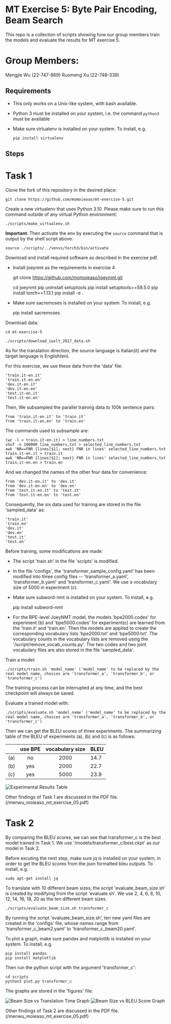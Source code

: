 # MT Exercise 5: Byte Pair Encoding, Beam Search

This repo is a collection of scripts showing how our group members train the models and evaluate the results for MT exercise 5. 

# Group Members:

Mengjie Wu (22-747-869)
Ruomeng Xu (22-748-339)

## Requirements

- This only works on a Unix-like system, with bash available.
- Python 3 must be installed on your system, i.e. the command `python3` must be available
- Make sure virtualenv is installed on your system. To install, e.g.

    `pip install virtualenv`

## Steps

# Task 1

Clone the fork of this repository in the desired place:

    git clone https://github.com/momoieaso/mt-exercise-5.git

Create a new virtualenv that uses Python 3.10. Please make sure to run this command outside of any virtual Python environment:

    ./scripts/make_virtualenv.sh

**Important**: Then activate the env by executing the `source` command that is output by the shell script above.

    source ./scripts/../venvs/torch3/bin/activate

Download and install required software as described in the exercise pdf.

- Install joeynmt as the requirements in exercise 4

    git clone https://github.com/momoieaso/joeynmt.git

    cd joeynmt
    pip uninstall setuptools
    pip install setuptools==59.5.0
    pip install torch==1.13.1
    pip install -e .

- Make sure sacremoses is installed on your system. To install, e.g.

    pip install sacremoses

Download data:

    cd mt-exercise-5

    ./scripts/download_iwslt_2017_data.sh

As for the translation direction, the source language is Italian(it) and the target language is English(en). 

For this exercise, we use these data from the 'data' file: 

    'train.it-en.it'
    'train.it-en.en'
    'dev.it-en.it'
    'dev.it-en.en'
    'test.it-en.it'
    'test.it-en.en'

Then, We subsampled the parallel training data to 100k sentence pairs: 
    
    from 'train.it-en.it' to 'train.it'
    from 'train.it-en.en' to 'train.en'

The commands used to subsample are: 

    (wc -l < train.it-en.it) > line_numbers.txt
    shuf -n 100000 line_numbers.txt > selected_line_numbers.txt
    awk 'NR==FNR {lines[$1]; next} FNR in lines' selected_line_numbers.txt train.it-en.it > train.it
    awk 'NR==FNR {lines[$1]; next} FNR in lines' selected_line_numbers.txt train.it-en.en > train.en

And we changed the names of the other four data for convenience: 

    from 'dev.it-en.it' to 'dev.it' 
    from 'dev.it-en.en' to 'dev.en' 
    from 'test.it-en.it' to 'test.it' 
    from 'test.it-en.en' to 'test.en' 

Consequently, the six data used for training are stored in the file 'sampled_data' as: 

    'train.it'
    'train.en'
    'dev.it'
    'dev.en'
    'test.it'
    'test.en'

Before training, some modifications are made:

- The script 'train.sh' in the file 'scripts' is modified. 

- In the file 'configs', the 'transformer_sample_config.yaml' has been modified into three config files -- 'transformer_a.yaml', 'transformer_b.yaml' and 'transformer_c.yaml'. We use a vocabulary size of 5000 in experiment (c). 

- Make sure subword-nmt is installed on your system. To install, e.g.

    pip install subword-nmt

- For the BPE-level JoeyNMT model, the models 'bpe2000.codes' for experiment (b) and 'bpe5000.codes' for experiment(c) are learned from the 'train.it' and 'train.en'. Then the models are applied to create the corresponding vocabulary lists 'bpe2000.txt' and 'bpe5000.txt'. The vocabulary counts in the vocabulary lists are removed using the '/script/remove_vocab_counts.py'. The two codes and two joint vocabulary files are also stored in the file 'sampled_data'. 

Train a model:

    ./scripts/train.sh 'model_name' ('model_name' to be replaced by the real model name, choices are 'transformer_a', 'transformer_b', or 'transformer_c') 

The training process can be interrupted at any time, and the best checkpoint will always be saved.

Evaluate a trained model with: 

    ./scripts/evaluate.sh 'model_name' ('model_name' to be replaced by the real model name, choices are 'transformer_a', 'transformer_b', or 'transformer_c')

Then we can get the BLEU scores of three experiments. The summarizing table of the BLEU of experiments (a), (b) and (c) is as follows: 

|     | use BPE | vocabulary size | BLEU |
|:---:|:-------:|:---------------:|:-----|
| (a) |   no    |      2000       | 14.7 |
| (b) |   yes   |      2000       | 22.7 |
| (c) |   yes   |      5000       | 23.9 |

![Experimental Results Table](/figures/experiments_results.png)

Other findings of Task 1 are discussed in the PDF file. (/menwu_moieaso_mt_exercise_05.pdf)

# Task 2

By comparing the BLEU scores, we can see that transformer_c is the best model trained in Task 1. We use '/models/transformer_c/best.ckpt' as our model in Task 2. 

Before excuting the next step, make sure jq is installed on your system, in order to get the BLEU scores from the json formatted bleu outputs. To install, e.g. 

    sudo apt-get install jq

To translate with 10 different beam sizes, the script 'evaluate_beam_size.sh' is created by modifying from the script 'evaluate.sh'. We use 2, 4, 6, 8, 10, 12, 14, 16, 18, 20 as the ten different beam sizes. 

    ./scripts/evaluate_beam_size.sh transformer_c

By running the script 'evaluate_beam_size.sh', ten new yaml files are created in the 'configs' file, whose names range from  'transformer_c_beam2.yaml' to 'transformer_c_beam20.yaml'. 

To plot a graph, make sure pandas and matplotlib is installed on your system. To install, e.g.

    pip install pandas
    pip install matplotlib

Then run the python script with the argument 'transformer_c': 

    cd scripts
    python3 plot.py transformer_c

The graphs are stored in the 'figures' file: 

![Beam Size vs Translation Time Graph](figures/beam_size_vs_translation_time.png)
![Beam Size vs BLEU Score Graph](figures/beam_size_vs_bleu_score.png)

Other findings of Task 2 are discussed in the PDF file. (/menwu_moieaso_mt_exercise_05.pdf)
